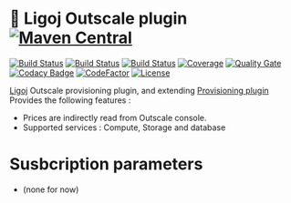 # :link: Ligoj Outscale plugin [![Maven Central](https://maven-badges.herokuapp.com/maven-central/org.ligoj.plugin/plugin-prov-outscale/badge.svg)](https://maven-badges.herokuapp.com/maven-central/org.ligoj.plugin/plugin-prov-outscale)

[![Build Status](https://travis-ci.org/ligoj/plugin-prov-outscale.svg?branch=master)](https://travis-ci.org/ligoj/plugin-prov-outscale)
[![Build Status](https://circleci.com/gh/ligoj/plugin-prov-outscale.svg?style=svg)](https://circleci.com/gh/ligoj/plugin-prov-outscale)
[![Build Status](https://ci.appveyor.com/api/projects/status/unnurptgv79mqjxg?svg=true)](https://ci.appveyor.com/project/ligoj/plugin-prov-outscale/branch/master)
[![Coverage](https://sonarcloud.io/api/project_badges/measure?project=org.ligoj.plugin%3Aplugin-prov-outscale&metric=coverage)](https://sonarcloud.io/dashboard?id=org.ligoj.plugin%3Aplugin-prov-outscale)
[![Quality Gate](https://sonarcloud.io/api/project_badges/measure?metric=alert_status&project=org.ligoj.plugin:plugin-prov-outscale)](https://sonarcloud.io/dashboard/index/org.ligoj.plugin:plugin-prov-outscale)
[![Codacy Badge](https://api.codacy.com/project/badge/Grade/996890fa2ed64d8980e91e18e0a92114)](https://www.codacy.com/app/ligoj/plugin-prov-outscale?utm_source=github.com&amp;utm_medium=referral&amp;utm_content=ligoj/plugin-prov-outscale&amp;utm_campaign=Badge_Grade)
[![CodeFactor](https://www.codefactor.io/repository/github/ligoj/plugin-prov-outscale/badge)](https://www.codefactor.io/repository/github/ligoj/plugin-prov-outscale)
[![License](http://img.shields.io/:license-mit-blue.svg)](http://fabdouglas.mit-license.org/)

[Ligoj](https://github.com/ligoj/ligoj) Outscale provisioning plugin, and extending [Provisioning plugin](https://github.com/ligoj/plugin-prov)
Provides the following features :
- Prices are indirectly read from Outscale console.
- Supported services : Compute, Storage and database

# Susbcription parameters
* (none for now)
